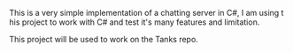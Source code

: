 This is a very simple implementation of a chatting server in C#, I am using t his project to work with C# and test it's many features and limitation.

This project will be used to work on the Tanks repo.

